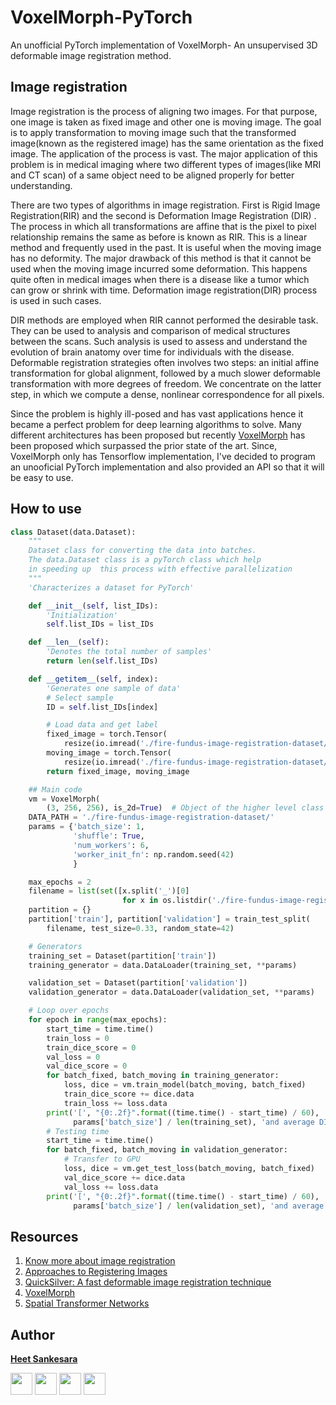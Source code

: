 # VoxelMorph-PyTorch

An unofficial PyTorch implementation of VoxelMorph- An unsupervised 3D deformable image registration method.

## Image registration

Image registration is the process of aligning two images. For that purpose, one image is taken as fixed image and other one is moving image. The goal is to apply transformation to moving image such that the transformed image(known as the registered image) has the same orientation as the fixed image. The application of the process is vast. The major application of this problem is in medical imaging where two different types of images(like MRI and CT scan) of a same object need to be aligned properly for better understanding.

There are two types of algorithms in image registration. First is Rigid Image Registration(RIR) and the second is Deformation Image Registration (DIR) . The process in which all transformations are affine that is the pixel to pixel relationship remains the same as before is known as RIR. This is a linear method and frequently used in the past. It is useful when the moving image has no deformity. The major drawback of this method is that it cannot be used when the moving image incurred some deformation. This happens quite often in medical images when there is a disease like a tumor which can grow or shrink with time. Deformation image registration(DIR) process is used in such cases.

DIR methods are employed when RIR cannot performed the desirable task. They can be used to analysis and comparison of medical structures between the scans. Such analysis is used to assess and understand the evolution of brain anatomy over time for individuals with the disease. Deformable registration strategies often involves two steps: an initial affine transformation for global alignment, followed by a much slower deformable transformation with more degrees of freedom. We concentrate on the latter step, in which we compute a dense, nonlinear correspondence for all pixels.

Since the problem is highly ill-posed and has vast applications hence it became a perfect problem for deep learning algorithms to solve. Many different architectures has been proposed but recently [VoxelMorph](https://arxiv.org/abs/1809.05231) has been proposed which surpassed the prior state of the art. Since, VoxelMorph only has Tensorflow implementation, I've decided to program an unooficial PyTorch implementation and also provided an API so that it will be easy to use.

## How to use

```python
class Dataset(data.Dataset):
    """
    Dataset class for converting the data into batches.
    The data.Dataset class is a pyTorch class which help
    in speeding up  this process with effective parallelization
    """
    'Characterizes a dataset for PyTorch'

    def __init__(self, list_IDs):
        'Initialization'
        self.list_IDs = list_IDs

    def __len__(self):
        'Denotes the total number of samples'
        return len(self.list_IDs)

    def __getitem__(self, index):
        'Generates one sample of data'
        # Select sample
        ID = self.list_IDs[index]

        # Load data and get label
        fixed_image = torch.Tensor(
            resize(io.imread('./fire-fundus-image-registration-dataset/' + ID + '_1.jpg'), (256, 256, 3)))
        moving_image = torch.Tensor(
            resize(io.imread('./fire-fundus-image-registration-dataset/' + ID + '_2.jpg'), (256, 256, 3)))
        return fixed_image, moving_image

    ## Main code
    vm = VoxelMorph(
        (3, 256, 256), is_2d=True)  # Object of the higher level class
    DATA_PATH = './fire-fundus-image-registration-dataset/'
    params = {'batch_size': 1,
              'shuffle': True,
              'num_workers': 6,
              'worker_init_fn': np.random.seed(42)
              }

    max_epochs = 2
    filename = list(set([x.split('_')[0]
                         for x in os.listdir('./fire-fundus-image-registration-dataset/')]))
    partition = {}
    partition['train'], partition['validation'] = train_test_split(
        filename, test_size=0.33, random_state=42)

    # Generators
    training_set = Dataset(partition['train'])
    training_generator = data.DataLoader(training_set, **params)

    validation_set = Dataset(partition['validation'])
    validation_generator = data.DataLoader(validation_set, **params)

    # Loop over epochs
    for epoch in range(max_epochs):
        start_time = time.time()
        train_loss = 0
        train_dice_score = 0
        val_loss = 0
        val_dice_score = 0
        for batch_fixed, batch_moving in training_generator:
            loss, dice = vm.train_model(batch_moving, batch_fixed)
            train_dice_score += dice.data
            train_loss += loss.data
        print('[', "{0:.2f}".format((time.time() - start_time) / 60), 'mins]', 'After', epoch + 1, 'epochs, the Average training loss is ', train_loss *
              params['batch_size'] / len(training_set), 'and average DICE score is', train_dice_score.data * params['batch_size'] / len(training_set))
        # Testing time
        start_time = time.time()
        for batch_fixed, batch_moving in validation_generator:
            # Transfer to GPU
            loss, dice = vm.get_test_loss(batch_moving, batch_fixed)
            val_dice_score += dice.data
            val_loss += loss.data
        print('[', "{0:.2f}".format((time.time() - start_time) / 60), 'mins]', 'After', epoch + 1, 'epochs, the Average validations loss is ', val_loss *
              params['batch_size'] / len(validation_set), 'and average DICE score is', val_dice_score.data * params['batch_size'] / len(validation_set))

```

## Resources

1. [Know more about image registration](https://www.sciencedirect.com/topics/neuroscience/image-registration)
2. [Approaches to Registering Images](https://www.mathworks.com/help/images/approaches-to-registering-images.html)
3. [QuickSilver: A fast deformable image registration technique](https://arxiv.org/pdf/1703.10908.pdf)
4. [VoxelMorph](https://arxiv.org/abs/1809.05231)
5. [Spatial Transformer Networks](https://arxiv.org/pdf/1506.02025.pdf)

## Author

**[Heet Sankesara](https://github.com/Hsankesara)**

[<img src="http://i.imgur.com/0o48UoR.png" width="35" padding="10" margin="10">](https://github.com/Hsankesara/) [<img src="https://i.imgur.com/0IdggSZ.png" width="35" padding="10" margin="10">](https://www.linkedin.com/in/heet-sankesara-72383a152/) [<img src="http://i.imgur.com/tXSoThF.png" width="35" padding="10" margin="10">](https://twitter.com/heetsankesara3) [<img src="https://loading.io/s/icon/vzeour.svg" width="35" padding="10" margin="10">](https://www.kaggle.com/hsankesara)
